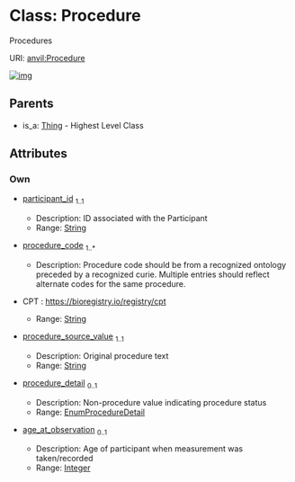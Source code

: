 
# Class: Procedure

Procedures

URI: [anvil:Procedure](https://anvilproject.org/acr-harmonized-data-model/Procedure)


[![img](https://yuml.me/diagram/nofunky;dir:TB/class/[Thing],[Thing]^-[Procedure&#124;participant_id:string;procedure_code:string%20%2B;procedure_source_value:string;procedure_detail:EnumProcedureDetail%20%3F;age_at_observation:integer%20%3F])](https://yuml.me/diagram/nofunky;dir:TB/class/[Thing],[Thing]^-[Procedure&#124;participant_id:string;procedure_code:string%20%2B;procedure_source_value:string;procedure_detail:EnumProcedureDetail%20%3F;age_at_observation:integer%20%3F])

## Parents

 *  is_a: [Thing](Thing.md) - Highest Level Class

## Attributes


### Own

 * [participant_id](participant_id.md)  <sub>1..1</sub>
     * Description: ID associated with the Participant
     * Range: [String](types/String.md)
 * [procedure_code](procedure_code.md)  <sub>1..\*</sub>
     * Description: Procedure code should be from a recognized ontology preceded by a recognized curie. Multiple entries should reflect alternate codes for the same procedure. 
* CPT : https://bioregistry.io/registry/cpt

     * Range: [String](types/String.md)
 * [procedure_source_value](procedure_source_value.md)  <sub>1..1</sub>
     * Description: Original procedure text
     * Range: [String](types/String.md)
 * [procedure_detail](procedure_detail.md)  <sub>0..1</sub>
     * Description: Non-procedure value indicating procedure status
     * Range: [EnumProcedureDetail](EnumProcedureDetail.md)
 * [age_at_observation](age_at_observation.md)  <sub>0..1</sub>
     * Description: Age of participant when measurement was taken/recorded
     * Range: [Integer](types/Integer.md)
